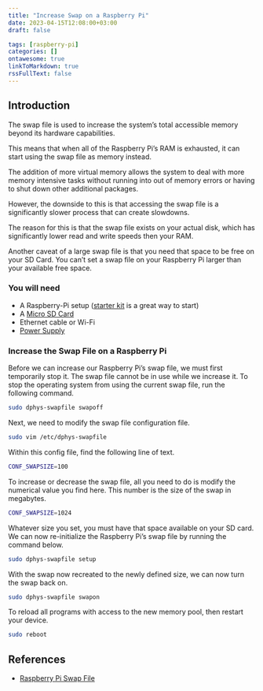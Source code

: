 ```yaml
---
title: "Increase Swap on a Raspberry Pi"
date: 2023-04-15T12:08:00+03:00
draft: false

tags: [raspberry-pi]
categories: []
ontawesome: true
linkToMarkdown: true
rssFullText: false
---
```


## Introduction

The swap file is used to increase the system’s total accessible memory beyond its hardware capabilities.

This means that when all of the Raspberry Pi’s RAM is exhausted, it can start using the swap file as memory instead.

The addition of more virtual memory allows the system to deal with more memory intensive tasks without running into out of memory errors or having to shut down other additional packages.

However, the downside to this is that accessing the swap file is a significantly slower process that can create slowdowns.

The reason for this is that the swap file exists on your actual disk, which has significantly lower read and write speeds then your RAM.

Another caveat of a large swap file is that you need that space to be free on your SD Card. You can’t set a swap file on your Raspberry Pi larger than your available free space.

### You will need

* A Raspberry-Pi setup ([starter kit][rpi_starter_kit] is a great way to start)
* A [Micro SD Card][sd_card]
* Ethernet cable or Wi-Fi
* [Power Supply][power]

### Increase the Swap File on a Raspberry Pi

Before we can increase our Raspberry Pi’s swap file, we must first temporarily stop it.
The swap file cannot be in use while we increase it.
To stop the operating system from using the current swap file, run the following command.

```sh
sudo dphys-swapfile swapoff
```

Next, we need to modify the swap file configuration file.

```sh
sudo vim /etc/dphys-swapfile
```

Within this config file, find the following line of text.

```sh
CONF_SWAPSIZE=100
```

To increase or decrease the swap file, all you need to do is modify the numerical value you find here.
This number is the size of the swap in megabytes.

```sh
CONF_SWAPSIZE=1024
```

Whatever size you set, you must have that space available on your SD card.
We can now re-initialize the Raspberry Pi’s swap file by running the command below.

```sh
sudo dphys-swapfile setup
```

With the swap now recreated to the newly defined size, we can now turn the swap back on.

```sh
sudo dphys-swapfile swapon
```

To reload all programs with access to the new memory pool, then restart your device.

```sh
sudo reboot
```

## References

* [Raspberry Pi Swap File][rpi_swap_file]

[rpi_starter_kit]: https://thepihut.com/products/raspberry-pi-starter-kit
[sd_card]: https://www.tomshardware.com/best-picks/raspberry-pi-microsd-cards
[power]: https://thepihut.com/blogs/raspberry-pi-tutorials/how-do-i-power-my-raspberry-pi
[rpi_swap_file]: https://pimylifeup.com/raspberry-pi-swap-file/

